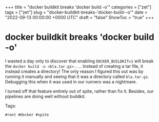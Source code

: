 +++
title = "docker buildkit breaks 'docker build -o'"
categories = ["zet"]
tags = ["zet"]
slug = "docker-buildkit-breaks-'docker-build--o'"
date = "2022-09-13 00:00:00 +0000 UTC"
draft = "false"
ShowToc = "true"
+++

# docker buildkit breaks 'docker build -o'

I wasted a day only to discover that enabling `DOCKER_BUILDKIT=1` will
break the `docker build -o <bla.tar.gz>...`. Instead of creating a 
tar file, it instead creates a directory! The only reason I figured this
out was by running it manually and seeing that it was a directory called
`bla.tar.gz`. Debugging this when it was used in our runners was a nightmare.

I turned off that feature entirely out of spite, rather than fix it. Besides,
our pipelines are doing well without buildkit. 

Tags:

    #rant #docker #spite

